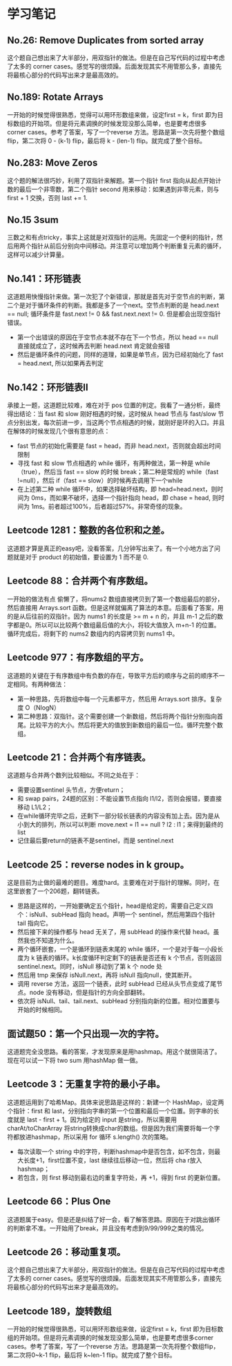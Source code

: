 # 学习笔记

## No.26: Remove Duplicates from sorted array

这个题自己想出来了大半部分，用双指针的做法。但是在自己写代码的过程中考虑了太多的 corner cases。感觉写的很烦躁。后面发现其实不用管那么多，直接先将最核心部分的代码写出来才是最高效的。

## No.189: Rotate Arrays
一开始的时候觉得很熟悉，觉得可以用环形数组来做，设定first = k，first 即为目标数组的开始项。但是将元素调换的时候发现没那么简单，也是要考虑很多corner cases。参考了答案，写了一个reverse 方法。思路是第一次先将整个数组flip，第二次将 0 - (k-1) flip，最后将 k - (len-1) flip。就完成了整个目标。

## No.283: Move Zeros
这个题的解法很巧妙，利用了双指针来解题。第一个指针 first 指向从起点开始计数的最后一个非零数，第二个指针 second 用来移动：如果遇到非零元素，则与 first + 1 交换，否则 last += 1.

## No.15 3sum
三数之和有点tricky，事实上这就是对双指针的运用。先固定一个便利的指针，然后用两个指针从前后分别向中间移动。并注意可以增加两个判断重复元素的循环，这样可以减少计算量。

## No.141：环形链表
这道题用快慢指针来做。第一次犯了个新错误，那就是首先对于空节点的判断，第二个是对于循环条件的判断。我都是多了一个next。空节点判断的是 head.next == null; 循环条件是 fast.next != 0 && fast.next.next != 0. 但是都会出现空指针错误。
- 第一个出错误的原因在于空节点本就不存在下一个节点，所以 head == null 直接就成立了，这时候再去判断 head.next 肯定就会报错
- 然后是循环条件的问题，同样的道理，如果是单节点，因为已经初始化了 fast = head.next, 所以如果再去判定 

## No.142：环形链表II
承接上一题，这道题比较难，难在对于 pos 位置的判定。我看了一通分析，最终得出结论：当 fast 和 slow 刚好相遇的时候，这时候从 head 节点与 fast/slow 节点分别出发，每次前进一步，当这两个节点相遇的时候，就刚好是环的入口。并且在解体的时候发现几个很有意思的点：
- fast 节点的初始化需要是 fast = head，而非 head.next，否则就会超出时间限制
- 寻找 fast 和 slow 节点相遇的 while 循环，有两种做法，第一种是 while（true），然后当 fast == slow 的时候 break；第二种是常规的 while（fast !=null），然后 if（fast == slow）的时候再去调用下一个while
- 在上述第二种 while 循环中，如果选择破坏结构，即 head=head.next，则时间为 0ms，而如果不破坏，选择一个指针指向 head，即 chase = head, 则时间为 1ms。前者超过100%，后者超过57%。非常奇怪的现象。
    
## Leetcode 1281：整数的各位积和之差。
这道题才算是真正的easy吧，没看答案，几分钟写出来了。有一个小地方出了问题就是对于 product 的初始值，要设置为 1 而不是 0.

## Leetcode 88：合并两个有序数组。
一开始的做法有点 偷懒了，将nums2 数组直接拷贝到了第一个数组最后的部分，然后直接用 Arrays.sort 函数。但是这样就偏离了算法的本意。后面看了答案，用的是从后往前的双指针。因为 nums1 的长度是 >= m + n 的，并且 m-1 之后的数字都是0。所以可以比较两个数组最后值的大小，将较大值放入 m+n-1 的位置。循环完成后，将剩下的 nums2 数组内的内容拷贝到 nums1 中。

## Leetcode 977：有序数组的平方。
这道题的关键在于有序数组中有负数的存在，导致平方后的顺序与之前的顺序不一定相同。有两种做法：
- 第一种思路，先将数组中每一个元素都平方，然后用 Arrays.sort 排序。复杂度 O（NlogN）
- 第二种思路：双指针。这个需要创建一个新数组，然后将两个指针分别指向首尾。比较平方的大小。然后将更大的值放到新数组的最后一位。循环完整个数组。

## Leetcode 21：合并两个有序链表。
这道题与合并两个数列比较相似。不同之处在于：
- 需要设置sentinel 头节点，方便return；
- 和 swap pairs，24题的区别：不能设置节点指向 l1/l2，否则会报错，要直接移动 L1/L2；
- 在while循环完毕之后，还剩下一部分较长链表的内容没有加上去。因为是从小到大的排列，所以可以判断 move.next = l1 == null ? l2 : l1；来得到最终的list
- 记住最后要return的链表不是sentinel，而是 sentinel.next

## Leetcode 25：reverse nodes in k group。
这是目前为止做的最难的题目。难度hard。主要难在对于指针的理解。同时，在这里嵌套了一个206题，翻转链表。
- 思路是这样的，一开始要确定五个指针，head是给定的，需要自己定义四个：isNull、subHead 指向 head。声明一个 sentinel，然后用第四个指针 tail 指向它。
- 然后接下来的操作都与 head 无关了，用 subHead 的操作来代替 head。虽然我也不知道为什么。
- 两个循环嵌套，一个是循环到链表末尾的 while 循环，一个是对于每一小段长度为 k 链表的循环。k长度循环判定剩下的链表是否还有 k 个节点，否则返回 sentinel.next。同时，isNull 移动到了第 k 个 node 处
- 然后用 tmp 来保存 isNull.next，再将 isNull 指向null，使其断开。
- 调用 reverse 方法，返回一个链表，此时 subHead 已经从头节点变成了尾节点。node 没有移动，但是指针的方向全部翻转。
- 依次将 isNull、tail、tail.next、subHead 分别指向新的位置。相对位置要与开始的时候相同。

## 面试题50：第一个只出现一次的字符。
这道题完全没思路。看的答案，才发现原来是用hashmap。用这个就很简洁了。现在可以试一下将 two sum 用hashMap 做一做。

## Leetcode 3：无重复字符的最小子串。
这道题运用到了哈希Map。具体来说思路是这样的：新建一个 HashMap，设定两个指针：first 和 last，分别指向字串的第一个位置和最后一个位置。则字串的长度就是 last - first + 1。因为给定的 input 是string，所以需要用charAt/toCharArray 将string转换成char的数组。但是因为我们需要将每一个字符都放进hashmap，所以采用 for 循环 s.length() 次的策略。
- 每次读取一个 string 中的字符，判断hashmap中是否包含，如不包含，则最大长度+1，first位置不变，last 继续往后移动一位，然后将 cha r放入 hashmap；
- 若包含，则 first 移动到最右边的重复字符处，再 +1，得到 first 的更新位置。
    
## Leetcode 66：Plus One
这道题属于easy。但是还是纠结了好一会，看了解答思路。原因在于对跳出循环的判断拿不准。一开始用了break，并且没有考虑到9/99/999之类的情况。


## Leetcode 26：移动重复项。
这个题自己想出来了大半部分，用双指针的做法。但是在自己写代码的过程中考虑了太多的 corner cases。感觉写的很烦躁。后面发现其实不用管那么多，直接先将最核心部分的代码写出来才是最高效的。

## Leetcode 189，旋转数组
一开始的时候觉得很熟悉，可以用环形数组来做，设定first = k，first 即为目标数组的开始项。但是将元素调换的时候发现没那么简单，也是要考虑很多corner cases。参考了答案，写了一个reverse 方法。思路是第一次先将整个数组flip，第二次将0~k-1 flip，最后将 k~len-1 flip。就完成了整个目标。
    

